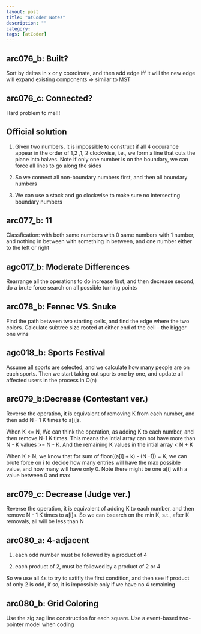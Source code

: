 ```yaml
---
layout: post
title: "atCoder Notes" 
description: ""
category: 
tags: [atCoder]
---
```

arc076_b: Built?
--------
Sort by deltas in x or y coordinate, and then add edge iff it will the new edge will expand existing components => similar to MST

arc076_c: Connected?
--------

Hard problem to me!!!

Official solution
---------

1. Given two numbers, it is impossible to construct if all 4 occurance appear in the order of 1,2 ,1, 2 clockwise, i.e., we form a line that cuts the plane into halves. Note if only one number is on the boundary, we can force all lines to go along the sides

2. So we connect all non-boundary numbers first, and then all boundary numbers 

3. We can use a stack and go clockwise to make sure no intersecting boundary numbers

arc077_b: 11
-------
Classfication:
with both same numbers
with 0 same numbers
with 1 number, and nothing in between
with something in between, and one number either to the left or right

agc017_b: Moderate Differences
-------
Rearrange all the operations to do increase first, and then decrease second, do a brute force search on all possible turning points


arc078_b: Fennec VS. Snuke
-------
Find the path between two starting cells, and find the edge where the two colors. Calculate subtree size rooted at either end of the cell - the bigger one wins


agc018_b: Sports Festival
-------
Assume all sports are selected, and we calculate how many people are on each sports. Then we start taking out sports one by one, and update all affected users in the process in O(n)


arc079_b:Decrease (Contestant ver.)
--------
Reverse the operation, it is equivalent of removing K from each number, and then add N - 1 K times to a[i]s.

When K <= N, We can think the operation, as adding K to each number, and then remove N-1 K times. This means the intial array can not have more than  N - K values >= N - K. And the remaining K values in the intial array < N + K   

When K > N, we know that for sum of floor((a[i] + k) - (N -1)) = K, we can brute force on i to decide how many entries will have the max possible value, and how many will have only 0. Note there might be one a[i] with a value between 0 and max


arc079_c: Decrease (Judge ver.)
--------
Reverse the operation, it is equivalent of adding K to each number, and then remove N - 1 K times to a[i]s. So we can bsearch on the min K, s.t., after K removals, all will be less than N 


arc080_a: 4-adjacent
--------
1. each odd number must be followed by a product of 4

2. each product of 2, must be followed by a product of 2 or 4

So we use all 4s to try to satifiy the first condition, and then see if product of only 2 is odd, if so, it is impossible only if we have no 4 remaining

arc080_b: Grid Coloring
--------
Use the zig zag line construction for each square. Use a event-based two-pointer model when coding

